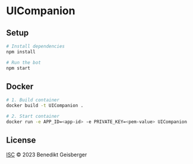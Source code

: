 # UICompanion

## Setup

```sh
# Install dependencies
npm install

# Run the bot
npm start
```

## Docker

```sh
# 1. Build container
docker build -t UICompanion .

# 2. Start container
docker run -e APP_ID=<app-id> -e PRIVATE_KEY=<pem-value> UICompanion
```

## License

[ISC](LICENSE) © 2023 Benedikt Geisberger
